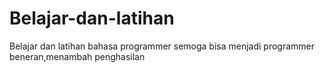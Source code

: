 # Belajar-dan-latihan
Belajar dan latihan bahasa programmer semoga bisa menjadi programmer beneran,menambah penghasilan
